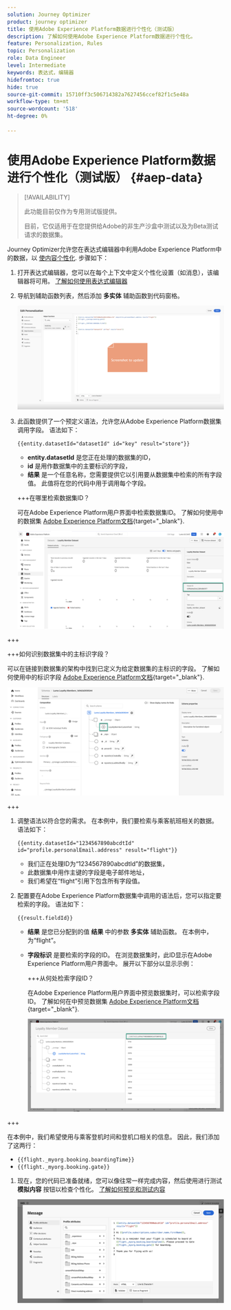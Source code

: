 ```yaml
---
solution: Journey Optimizer
product: journey optimizer
title: 使用Adobe Experience Platform数据进行个性化（测试版）
description: 了解如何使用Adobe Experience Platform数据进行个性化。
feature: Personalization, Rules
topic: Personalization
role: Data Engineer
level: Intermediate
keywords: 表达式，编辑器
hidefromtoc: true
hide: true
source-git-commit: 15710ff3c506714382a7627456ccef82f1c5e48a
workflow-type: tm+mt
source-wordcount: '518'
ht-degree: 0%

---
```


# 使用Adobe Experience Platform数据进行个性化（测试版） {#aep-data}

>[!AVAILABILITY]
>
>此功能目前仅作为专用测试版提供。
>
>目前，它仅适用于在您提供给Adobe的非生产沙盒中测试以及为Beta测试请求的数据集。

Journey Optimizer允许您在表达式编辑器中利用Adobe Experience Platform中的数据，以 [使内容个性化](../personalization/personalize.md). 步骤如下：

1. 打开表达式编辑器，您可以在每个上下文中定义个性化设置（如消息），该编辑器将可用。 [了解如何使用表达式编辑器](../personalization/personalization-build-expressions.md)

1. 导航到辅助函数列表，然后添加 **多实体** 辅助函数到代码窗格。

   ![](assets/aep-data-helper.png)

1. 此函数提供了一个预定义语法，允许您从Adobe Experience Platform数据集调用字段。 语法如下：

   ```
   {{entity.datasetId="datasetId" id="key" result="store"}}
   ```

   * **entity.datasetId** 是您正在处理的数据集的ID，
   * **id** 是用作数据集中的主要标识的字段，
   * **结果** 是一个任意名称，您需要提供它以引用要从数据集中检索的所有字段值。 此值将在您的代码中用于调用每个字段。

   +++在哪里检索数据集ID？

   可在Adobe Experience Platform用户界面中检索数据集ID。 了解如何使用中的数据集 [Adobe Experience Platform文档](https://experienceleague.adobe.com/en/docs/experience-platform/catalog/datasets/user-guide#view-datasets){target="_blank"}.

   ![](assets/aep-data-dataset.png)

+++

   +++如何识别数据集中的主标识字段？

   可以在链接到数据集的架构中找到已定义为给定数据集的主标识的字段。 了解如何使用中的标识字段 [Adobe Experience Platform文档](https://experienceleague.adobe.com/en/docs/experience-platform/xdm/ui/fields/identity){target="_blank"}.

   ![](assets/aep-data-identity.png)

+++

1. 调整语法以符合您的需求。 在本例中，我们要检索与乘客航班相关的数据。 语法如下：

   ```
   {{entity.datasetId="1234567890abcdtId" id="profile.personalEmail.address" result="flight"}}
   ```

   * 我们正在处理ID为“1234567890abcdtId”的数据集，
   * 此数据集中用作主键的字段是电子邮件地址，
   * 我们希望在“flight”引用下包含所有字段值。

1. 配置要在Adobe Experience Platform数据集中调用的语法后，您可以指定要检索的字段。 语法如下：

   ```
   {{result.fieldId}}
   ```

   * **结果** 是您已分配到的值 **结果** 中的参数 **多实体** 辅助函数。 在本例中，为“flight”。
   * **字段标识** 是要检索的字段的ID。 在浏览数据集时，此ID显示在Adobe Experience Platform用户界面中。 展开以下部分以显示示例：

     +++从何处检索字段ID？

     在Adobe Experience Platform用户界面中预览数据集时，可以检索字段ID。 了解如何在中预览数据集 [Adobe Experience Platform文档](https://experienceleague.adobe.com/en/docs/experience-platform/catalog/datasets/user-guide#preview){target="_blank"}.

     ![](assets/aep-data-field.png)

+++

   在本例中，我们希望使用与乘客登机时间和登机口相关的信息。 因此，我们添加了这两行：

   * `{{flight._myorg.booking.boardingTime}}`
   * `{{flight._myorg.booking.gate}}`

1. 现在，您的代码已准备就绪，您可以像往常一样完成内容，然后使用进行测试 **模拟内容** 按钮以检查个性化。 [了解如何预览和测试内容](../content-management/preview-test.md)


   ![](assets/aep-data-sample.png)
